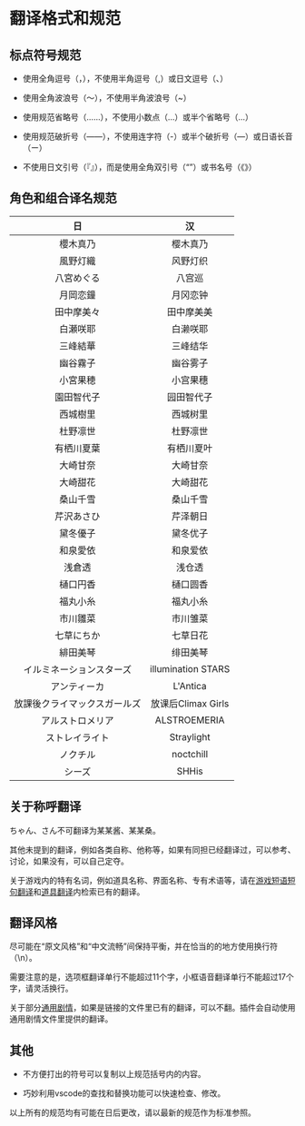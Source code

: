 ﻿# 翻译格式和规范

## 标点符号规范

- 使用全角逗号（，），不使用半角逗号（,）或日文逗号（、）

- 使用全角波浪号（～），不使用半角波浪号（~）

- 使用规范省略号（……），不使用小数点（...）或半个省略号（…）
- 使用规范破折号（——），不使用连字符（-）或半个破折号（—）或日语长音（ー）

- 不使用日文引号（『』），而是使用全角双引号（“”）或书名号（《》）

## 角色和组合译名规范

|              日              |         汉         |
| :--------------------------: | :----------------: |
|           櫻木真乃           |      樱木真乃      |
|           風野灯織           |      风野灯织      |
|          八宮めぐる          |       八宫巡       |
|           月岡恋鐘           |      月冈恋钟      |
|          田中摩美々          |     田中摩美美     |
|           白瀬咲耶           |      白濑咲耶      |
|           三峰結華           |      三峰结华      |
|           幽谷霧子           |      幽谷雾子      |
|           小宮果穂           |      小宫果穗      |
|          園田智代子          |     园田智代子     |
|           西城樹里           |      西城树里      |
|           杜野凛世           |      杜野凛世      |
|          有栖川夏葉          |     有栖川夏叶     |
|           大崎甘奈           |      大崎甘奈      |
|           大崎甜花           |      大崎甜花      |
|           桑山千雪           |      桑山千雪      |
|          芹沢あさひ          |      芹泽朝日      |
|           黛冬優子           |      黛冬优子      |
|           和泉愛依           |      和泉爱依      |
|            浅倉透            |       浅仓透       |
|           樋口円香           |      樋口圆香      |
|           福丸小糸           |      福丸小糸      |
|           市川雛菜           |      市川雏菜      |
|          七草にちか          |      七草日花      |
|           緋田美琴           |      绯田美琴      |
|   イルミネーションスターズ   | illumination STARS |
|         アンティーカ         |      L'Antica      |
| 放課後クライマックスガールズ | 放课后Climax Girls |
|       アルストロメリア       |    ALSTROEMERIA    |
|        ストレイライト        |     Straylight     |
|           ノクチル           |      noctchill     |
|            シーズ            |        SHHis       |

## 关于称呼翻译

ちゃん、さん不可翻译为某某酱、某某桑。

其他未提到的翻译，例如各类自称、他称等，如果有同担已经翻译过，可以参考、讨论，如果没有，可以自己定夺。

关于游戏内的特有名词，例如道具名称、界面名称、专有术语等，请在[游戏短语短句翻译](https://github.com/ShinyGroup/SCTranslationData/blob/master/data/phrase.csv)和[道具翻译](https://github.com/ShinyGroup/SCTranslationData/blob/master/data/etc/item.csv)内检索已有的翻译。

## 翻译风格

尽可能在“原文风格”和“中文流畅”间保持平衡，并在恰当的的地方使用换行符（\n）。

需要注意的是，选项框翻译单行不能超过11个字，小框语音翻译单行不能超过17个字，请灵活换行。

关于部分[通用剧情](https://github.com/ShinyGroup/SCTranslationData/blob/master/data/comm-story.csv)，如果是链接的文件里已有的翻译，可以不翻。插件会自动使用通用剧情文件里提供的翻译。

## 其他

- 不方便打出的符号可以复制以上规范括号内的内容。

- 巧妙利用vscode的查找和替换功能可以快速检查、修改。

以上所有的规范均有可能在日后更改，请以最新的规范作为标准参照。